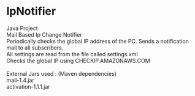 # IpNotifier
Java Project <br>
Mail Based Ip Change Notifier <br>
Periodically checks the global IP address of the PC. Sends a notification mail to all subscribers. <br>All settings are read from the file called settings.xml<br>Checks the global IP using CHECKIP.AMAZONAWS.COM <br><br>
External Jars used : (Maven dependencies) <br>
mail-1.4.jar <br>
activation-1.1.1.jar <br>
